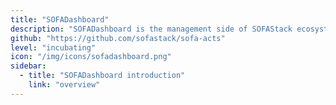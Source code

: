 ```yaml
---
title: "SOFADashboard"
description: "SOFADashboard is the management side of SOFAStack ecosystem, providing application information viewing, service management, dynamic module management functions."
github: "https://github.com/sofastack/sofa-acts"
level: "incubating"
icon: "/img/icons/sofadashboard.png"
sidebar:
  - title: "SOFADashboard introduction"
    link: "overview"
---
```

